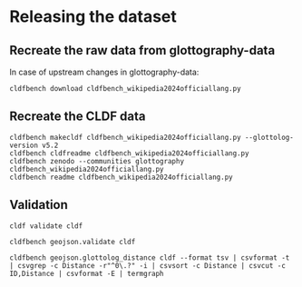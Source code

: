 # Releasing the dataset

## Recreate the raw data from glottography-data

In case of upstream changes in glottography-data:
```shell
cldfbench download cldfbench_wikipedia2024officiallang.py
```

## Recreate the CLDF data

```shell
cldfbench makecldf cldfbench_wikipedia2024officiallang.py --glottolog-version v5.2
cldfbench cldfreadme cldfbench_wikipedia2024officiallang.py
cldfbench zenodo --communities glottography cldfbench_wikipedia2024officiallang.py
cldfbench readme cldfbench_wikipedia2024officiallang.py
```

## Validation

```shell
cldf validate cldf
```

```shell
cldfbench geojson.validate cldf
```

```shell
cldfbench geojson.glottolog_distance cldf --format tsv | csvformat -t | csvgrep -c Distance -r"^0\.?" -i | csvsort -c Distance | csvcut -c ID,Distance | csvformat -E | termgraph
```
